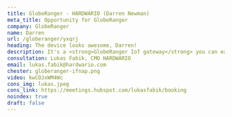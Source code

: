 ```yaml
---
title: GlobeRanger - HARDWARIO (Darren Newman)
meta_title: Opportunity for GlobeRanger
company: GlobeRanger
name: Darren
url: /globeranger/yxqrj
heading: The device looks awesome, Darren!
description: It's a <strong>GlobeRanger IoT gateway</strong> you can easily customize and configure to use in IoT projects for your customers.<br/><br/>Interested?
consultation: Lukas Fabik, CMO HARDWARIO
email: lukas.fabik@hardwario.com
chester: globeranger-ifnap.png
video: kwCOJxWM4Wc
cons_img: lukas.jpeg
cons_link: https://meetings.hubspot.com/lukasfabik/booking
noindex: true
draft: false
---
```

